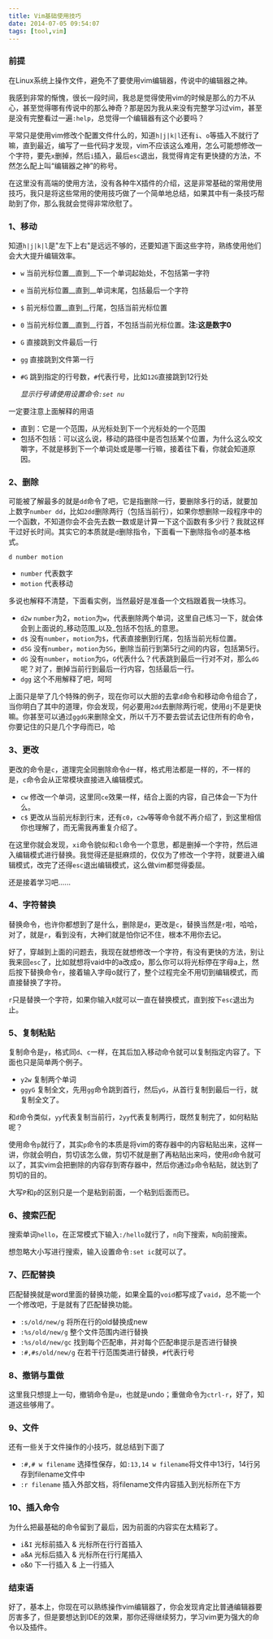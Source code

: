 ```yaml
---
title: Vim基础使用技巧
date: 2014-07-05 09:54:07
tags: [tool,vim]
---
```


### 前提
在Linux系统上操作文件，避免不了要使用vim编辑器，传说中的编辑器之神。

我感到非常的惭愧，很长一段时间，我总是觉得使用vim的时候是那么的力不从心，甚至觉得哪有传说中的那么神奇？那是因为我从来没有完整学习过vim，甚至是没有完整看过一遍`:help`，总觉得一个编辑器有这个必要吗？

平常只是使用vim修改个配置文件什么的，知道`h|j|k|l`还有`i`、`o`等插入不就行了嘛，直到最近，编写了一些代码才发现，vim不应该这么难用，怎么可能想修改一个字符，要先`x`删掉，然后`i`插入，最后`esc`退出，我觉得肯定有更快捷的方法，不然怎么配上叫“编辑器之神”的称号。

在这里没有高端的使用方法，没有各种牛X插件的介绍，这是非常基础的常用使用技巧，我只是将这些常用的使用技巧做了一个简单地总结，如果其中有一条技巧帮助到了你，那么我就会觉得非常欣慰了。

### 1、移动
知道`h|j|k|l`是"左下上右"是远远不够的，还要知道下面这些字符，熟练使用他们会大大提升编辑效率。

- `w` 当前光标位置__直到__下一个单词起始处，不包括第一字符
- `e` 当前光标位置__直到__单词末尾，包括最后一个字符 
- `$` 前光标位置__直到__行尾，包括当前光标位置
- `0` 当前光标位置__直到__行首，不包括当前光标位置。__注:这是数字0__
- `G` 直接跳到文件最后一行
- `gg` 直接跳到文件第一行
- `#G` 跳到指定的行号数，`#`代表行号，比如`12G`直接跳到12行处

	_显示行号请使用设置命令`:set nu`_


一定要注意上面解释的用语

- 直到：它是一个范围，从光标处到下一个光标处的一个范围
- 包括不包括：可以这么说，移动的路径中是否包括某个位置，为什么这么咬文嚼字，不就是移到下一个单词处或是哪一行嘛，接着往下看，你就会知道原因。

### 2、删除
可能被了解最多的就是`dd`命令了吧，它是指删除一行，要删除多行的话，就要加上数字`number dd`，比如`2dd`删除两行（包括当前行），如果你想删除一段程序中的一个函数，不知道你会不会先去数一数或是计算一下这个函数有多少行？我就这样干过好长时间。其实它的本质就是`d`删除指令，下面看一下删除指令`d`的基本格式。

	d number motion
	
- `number` 代表数字
- `motion` 代表移动

多说也解释不清楚，下面看实例，当然最好是准备一个文档跟着我一块练习。

- `d2w` `number`为2，`motion`为`w`，代表删除两个单词，这里自己练习一下，就会体会到上面说的_移动范围_以及_包括不包括_的意思。
- `d$` 没有`number`，`motion`为`$`，代表直接删到行尾，包括当前光标位置。
- `d5G` 没有`number`，`motion`为`5G`，删除当前行到第5行之间的内容，包括第5行。
-  `dG` 没有`number`，`motion`为`G`，`G`代表什么？代表跳到最后一行对不对，那么`dG`呢？对了，删掉当前行到最后一行内容，包括最后一行。
- `dgg` 这个不用解释了吧，呵呵

上面只是举了几个特殊的例子，现在你可以大胆的去拿`d`命令和移动命令组合了，当你明白了其中的道理，你会发现，何必要用`2dd`去删除两行呢，使用`dj`不是更快嘛。你甚至可以通过`ggdG`来删除全文，所以千万不要去尝试去记住所有的命令，你要记住的只是几个字母而已，哈

### 3、更改
更改的命令是`c`，道理完全同删除命令`d`一样，格式用法都是一样的，不一样的是，`c`命令会从正常模块直接进入编辑模式。

- `cw` 修改一个单词，这里同`ce`效果一样，结合上面的内容，自己体会一下为什么。
- `c$` 更改从当前光标到行末，还有`c0`，`c2w`等等命令就不再介绍了，到这里相信你也理解了，而无需我再重复介绍了。

在这里你就会发现，`xi`命令貌似和`cl`命令一个意思，都是删掉一个字符，然后进入编辑模式进行替换。我觉得还是挺麻烦的，仅仅为了修改一个字符，就要进入编辑模式，改完了还得`esc`退出编辑模式，这么做vim都觉得委屈。

还是接着学习吧......

### 4、字符替换
替换命令，也许你都想到了是什么，删除是`d`，更改是`c`，替换当然是`r`啦，哈哈，对了，就是`r`，看到没有，大神们就是怕你记不住，根本不用你去记。

好了，穿越到上面的问题去，我现在就想修改一个字符，有没有更快的方法，别让我来回`esc`了，比如就想将vaid中的a改成o，那么你可以将光标停在字母a上，然后按下替换命令`r`，接着输入字母o就行了，整个过程完全不用切到编辑模式，而直接替换了字符。

`r`只是替换一个字符，如果你输入`R`就可以一直在替换模式，直到按下`esc`退出为止。

### 5、复制粘贴
 复制命令是`y`，格式同`d`、`c`一样，在其后加入移动命令就可以复制指定内容了。下面也只是简单两个例子。
 
 - `y2w` 复制两个单词
 - `ggyG` 复制全文，先用`gg`命令跳到首行，然后`yG`，从首行复制到最后一行，就复制全文了。
 
 和`d`命令类似，`yy`代表复制当前行，`2yy`代表复制两行，既然复制完了，如何粘贴呢？
 
 使用命令`p`就行了，其实`p`命令的本质是将vim的寄存器中的内容粘贴出来，这样一讲，你就会明白，剪切该怎么做，剪切不就是删了再粘贴出来吗，使用`d`命令就可以了，其实vim会把删除的内容存到寄存器中，然后你通过`p`命令粘贴，就达到了剪切的目的。
 
 大写`P`和`p`的区别只是一个是粘到前面，一个粘到后面而已。

### 6、搜索匹配
搜索单词`hello`，在正常模式下输入`:/hello`就行了，`n`向下搜索，`N`向前搜索。

想忽略大小写进行搜索，输入设置命令`:set ic`就可以了。

### 7、匹配替换
匹配替换就是word里面的替换功能，如果全篇的`void`都写成了`vaid`，总不能一个一个修改吧，于是就有了匹配替换功能。

- `:s/old/new/g` 将所在行的old替换成new
- `:%s/old/new/g` 整个文件范围内进行替换
- `:%s/old/new/gc` 找到每个匹配串，并对每个匹配串提示是否进行替换
- `:#,#s/old/new/g` 在若干行范围类进行替换，`#`代表行号

### 8、撤销与重做
这里我只想提上一句，撤销命令是`u`，也就是undo；重做命令为`ctrl-r`，好了，知道这些够用了。

### 9、文件
还有一些关于文件操作的小技巧，就总结到下面了

- `:#,# w filename` 选择性保存，如`:13,14 w filename`将文件中13行，14行另存到filename文件中
- `:r filename` 插入外部文档，将filename文件内容插入到光标所在下方

### 10、插入命令
为什么把最基础的命令留到了最后，因为前面的内容实在太精彩了。

- `i`&`I` 光标前插入 & 光标所在行行首插入
- `a`&`A` 光标后插入 & 光标所在行行尾插入
- `o`&`O` 下一行插入 & 上一行插入

### 结束语
好了，基本上，你现在可以熟练操作vim编辑器了，你会发现肯定比普通编辑器要厉害多了，但是要想达到IDE的效果，那你还得继续努力，学习vim更为强大的命令以及插件。